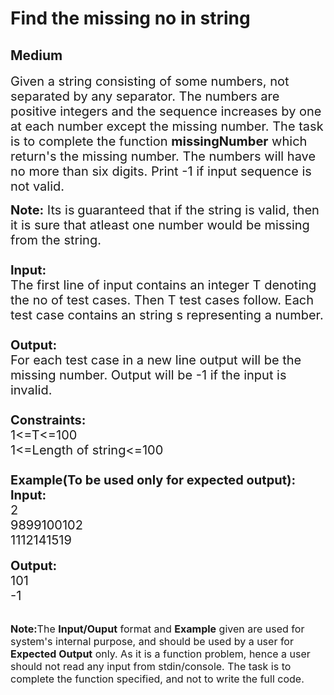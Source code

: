 # Find the missing no in string
## Medium 
<div class="problem-statement">
                <p></p><p><span style="font-size:20px">Given a string consisting of some numbers, not separated by any separator. The numbers are positive integers and the sequence increases by one at each number except the missing number. The task is to complete the function <strong>missingNumber</strong> which return's the missing number. The numbers will have no more than six&nbsp;digits. Print -1 if input sequence is not valid. </span></p>

<p><span style="font-size:20px"><strong>Note:</strong> Its is<strong> </strong>guaranteed that if the string is valid, then it is sure that atleast one number would be missing from the string.<br>
<br>
<strong>Input:</strong><br>
The first line of input contains an integer T denoting the no of test cases. Then T test cases follow. Each test case contains an string s representing a number.<br>
<br>
<strong>Output:</strong><br>
For each test case in a new line output will be the missing number. Output will be -1 if the input is invalid.<br>
<br>
<strong>Constraints:</strong><br>
1&lt;=T&lt;=100<br>
1&lt;=Length of string&lt;=100<br>
<br>
<strong>Example(To be used only for expected output):</strong></span><br>
<span style="font-size:20px"><strong>Input:</strong><br>
2<br>
9899100102<br>
1112141519</span><br>
<br>
<span style="font-size:20px"><strong>Output:</strong><br>
101<br>
-1</span><br>
&nbsp;</p>

<p><span style="font-size:16px"><strong>Note:</strong>The <strong>Input/Ouput</strong> format and <strong>Example</strong> given are used for system's internal purpose, and should be used by a user for <strong>Expected Output</strong> only. As it is a function problem, hence a user should not read any input from stdin/console. The task is to complete the function specified, and not to write the full code.</span></p>
 <p></p>
            </div>